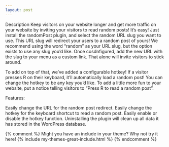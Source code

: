 ```yaml
---
layout: post
---
```



Description
Keep visitors on your website longer and get more traffic on your website by inviting your visitors to read random posts! It’s easy! Just install the randomPost plugin, and select the random URL slug you want to use. This URL slug will redirect your users to a random post of yours! We recommend using the word “random” as your URL slug, but the option exists to use any slug you’d like. Once cosdnfigured, add the new URL with the slug to your menu as a custom link. That alone will invite visitors to stick around.

To add on top of that, we’ve added a configurable hotkey! If a visitor presses R on their keyboard, it’ll automatically load a random post! You can change the hotkey to be any key you’d like. To add a little more fun to your website, put a notice telling visitors to “Press R to read a random post”.

Features:

Easily change the URL for the random post redirect.
Easily change the hotkey for the keyboard shortcut to read a random post.
Easily enable or disable the hotkey function.
Uninstalling the plugin will clean up all data it has stored in the WordPress database.

{% comment %}
Might you have an include in your theme? Why not try it here!
{% include my-themes-great-include.html %}
{% endcomment %}

